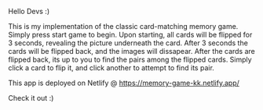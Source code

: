Hello Devs :)

This is my implementation of the classic card-matching memory game. Simply press start game to begin. Upon starting, all cards will be flipped for 3 seconds, revealing the picture underneath the card. After 3 seconds the cards will be flipped back, and the images will dissapear. After the cards are flipped back, its up to you to find the pairs among the flipped cards. Simply click a card to flip it, and click another to attempt to find its pair. 

This app is deployed on Netlify @ https://memory-game-kk.netlify.app/ 

Check it out :)